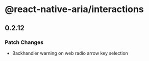 # @react-native-aria/interactions

## 0.2.12

### Patch Changes

- Backhandler warning on web
  radio arrow key selection
